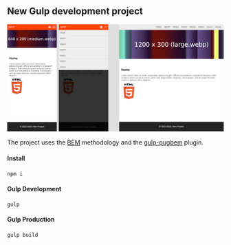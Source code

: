 ## New Gulp development project

![rigl](https://raw.githubusercontent.com/reacton-js/new-gulp-project/main/new-gulp-project/logo.jpg)

The project uses the [BEM](https://en.bem.info/methodology/quick-start/) methodology and the [gulp-pugbem](https://www.npmjs.com/package/gulp-pugbem) plugin.

#### Install

```
npm i
```

#### Gulp Development

```
gulp
```

#### Gulp Production

```
gulp build
```